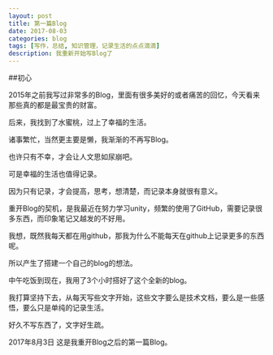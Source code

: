 ```yaml
---
layout: post
title: 第一篇Blog
date: 2017-08-03
categories: blog
tags: [写作，总结, 知识管理，记录生活的点点滴滴]
description: 我重新开始写Blog了
---
```


##初心

2015年之前我写过非常多的Blog，里面有很多美好的或者痛苦的回忆，今天看来那些真的都是最宝贵的财富。

后来，我找到了水蜜桃，过上了幸福的生活。

诸事繁忙，当然更主要是懒，我渐渐的不再写Blog。

也许只有不幸，才会让人文思如尿崩吧。

可是幸福的生活也值得记录。

因为只有记录，才会提高，思考，想清楚，而记录本身就很有意义。

重开Blog的契机，是我最近在努力学习unity，频繁的使用了GitHub，需要记录很多东西，而印象笔记又越发的不好用。

我想，既然我每天都在用github，那我为什么不能每天在github上记录更多的东西呢。

所以产生了搭建一个自己的blog的想法。

中午吃饭到现在，我用了3个小时搭好了这个全新的blog。

我打算坚持下去，从每天写些文字开始，这些文字要么是技术文档，要么是一些感悟，要么只是单纯的记录生活。

好久不写东西了，文字好生疏。

2017年8月3日 这是我重开Blog之后的第一篇Blog。



